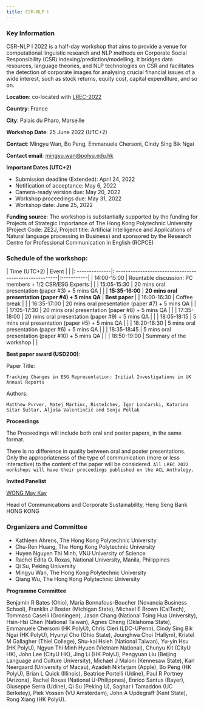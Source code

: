 ```yaml
---
title: CSR-NLP Ⅰ
---
```


### Key Information

CSR-NLP I 2022 is a half-day workshop that aims to provide a venue for computational linguistic research and NLP methods on Corporate Social Responsibility (CSR) indexing/prediction/modelling. It bridges data resources, language theories, and NLP technologies on CSR and facilitates the detection of corporate images for analysing crucial financial issues of a wide interest, such as stock returns, equity cost, capital expenditure, and so on.

**Location**: co-located with [LREC-2022](https://lrec2022.lrec-conf.org/en/)

**Country**: France

**City**: Palais du Pharo, Marseille

**Workshop Date**: 25 June 2022 (UTC+2)

**Contact**: Mingyu Wan, Bo Peng, Emmanuele Chersoni, Cindy Sing Bik Ngai

**Contact email**: mingyu.wan@polyu.edu.hk

**Important Dates (UTC+2)**
- Submission deadline (Extended): April 24, 2022 
- Notification of acceptance: May 6, 2022
- Camera-ready version due: May 20, 2022
- Workshop proceedings due: May 31, 2022
- Workshop date: June 25, 2022

**Funding source**: 
The workshop is substantially supported by the funding for Projects of Strategic Importance of The Hong Kong Polytechnic University (Project Code: ZE2J, Project title: Artificial Intelligence and Applications of Natural language processing in Business) and sponsored by the Research Centre for Professional Communication in English (RCPCE)

### Schedule of the workshop:


| Time   (UTC+2) | Event                                                  |            |
|: --------------|: ------------------------------------------------------|:-----------|
| 14:00-15:00    | Rountable discussion: PC members + 1/2 CSR/ESG Experts |            |
| 15:05-15:30    | 20 mins oral presentation (paper #3) + 5 mins QA       |            |
| **15:35-16:00**    | **20 mins oral presentation (paper #4) + 5 mins QA**       | **Best paper** |
| 16:00-16:30    | Coffee break                                           |            |
| 16:35-17:00    | 20 mins oral presentation (paper #7) + 5 mins QA       |            |
| 17:05-17:30    | 20 mins oral presentation (paper #8) + 5 mins QA       |            |
| 17:35-18:00    | 20 mins oral presentation (paper #9) + 5 mins QA       |            |
| 18:05-18:15    | 5 mins oral presentation (paper #5) + 5 mins QA        |            |
| 18:20-18:30    | 5 mins oral presentation (paper #6) + 5 mins QA        |            |
| 18:35-18:45    | 5 mins oral presentation (paper #10) + 5 mins QA       |            |
| 18:50-19:00    | Summary of the workshop                                |            |


**Best paper award (USD200)**:

Paper Title: 

```Tracking Changes in ESG Representation: Initial Investigations in UK Annual Reports```

Authors: 

```Matthew Purver, Matej Martinc, RisteIchev, Igor Lončarski, Katarina Sitar Šuštar, Aljoša Valentinčič and Senja Pollak```

**Proceedings**

The Proceedings will include both oral and poster papers, in the same format.

There is no difference in quality between oral and poster presentations. Only the appropriateness of the type of communication (more or less interactive) to the content of the paper will be considered. ```All LREC 2022 workshops will have their proceedings published on the ACL Anthology.```

**Invited Panelist**

[WONG May Kay](https://www.hangseng.com/en-hk/about-us/directors-organisation/senior-management/)

Head of Communications and Corporate Sustainability, Heng Seng Bank HONG KONG

### Organizers and Committee
- Kathleen Ahrens, The Hong Kong Polytechnic University
- Chu-Ren Huang, The Hong Kong Polytechnic University
- Huyen Nguyen Thi Minh, VNU University of Science
- Rachel Edita O. Roxas, National University, Manila, Philippines
- Qi Su, Peking University
- Mingyu Wan, The Hong Kong Polytechnic University
- Qiang Wu, The Hong Kong Polytechnic University

**Programme Committee**

Benjamin R Bates (Ohio), Maria Bonnafous-Boucher (Novancia Business School), Franklin J Boster (Michigan State), Michael E Brown (CalTech), Tommaso Caselli (Groningen), Jason Chang (National Tsing Hua University), Hsin-Hsi Chen (National Taiwan), Agnes Cheng (Oklahoma State), Emmanuele Chersoni (HK PolyU), Chris Cieri (LDC-UPenn), Cindy Sing Bik Ngai (HK PolyU), Hyunyi Cho (Ohio State), Jounghwa Choi (Hallym), Kristel M Gallagher (Thiel College), Shu-kai Hsieh (National Taiwan), Yu-yin Hsu (HK PolyU), Ngyun Thi Minh Hyuen (Vietnam National), Chunyu Kit (CityU HK), John Lee (CityU HK), Jing Li (HK PolyU), Pengyuan Liu (Beijing Language and Culture University), Michael J Maloni (Kennesaw State), Karl Neergaard (University of Macau), Azadeh Nikfarjam (Apple), Bo Peng (HK PolyU), Brian L Quick (Illinois), Beatrice Portelli (Udine), Paul R Portney (Arizona), Rachel Roxas (National U-Philippnes), Enrico Santus (Bayer), Giuseppe Serra (Udine), Qi Su (Peking U), Saghar I Tamaddon (UC Berkeley), Piek Vossen (VU Amsterdam), John A Updegraff (Kent State), Rong Xiang (HK PolyU). 
